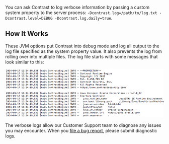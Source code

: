 <!--
title: "Get Contrast Java Agent Logs"
description: "How to get Java agent logs"
tags: "troubleshoot java agent logs"
-->

You can ask Contrast to log verbose information by passing a custom system property to the server process: `-Dcontrast.log=/path/to/log.txt -Dcontrast.level=DEBUG -Dcontrast.log.daily=true`.

## How It Works

These JVM options put Contrast into debug mode and log all output to the log file specified as the system property value. It also prevents the log from rolling over into multiple files. The log file starts with some messages that look similar to this:

<a href="assets/images/KB1-d11.png" rel="lightbox" title="Log File"><img class="thumbnail" src="assets/images/KB1-d11.png"/></a>

The verbose logs allow our Customer Support team to diagnose any issues you may encounter. When you [file a bug report](mailto:bugs@contrastsecurity.com), please submit diagnostic logs.
